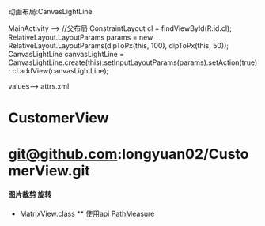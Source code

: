 动画布局:CanvasLightLine

MainActivity -->
//父布局
        ConstraintLayout cl = findViewById(R.id.cl);
        RelativeLayout.LayoutParams params = new RelativeLayout.LayoutParams(dipToPx(this, 100), dipToPx(this, 50));
        CanvasLightLine canvasLightLine = CanvasLightLine.create(this).setInputLayoutParams(params).setAction(true);
        cl.addView(canvasLightLine);


values--> attrs.xml
<?xml version="1.0" encoding="utf-8"?>
<resources>
    <declare-styleable name="CanvasLightLine">
        <attr name="sideColor" format="color" />
        <attr name="setRadius" format="integer" />
        <attr name="setSpeed" format="integer" />
        <attr name="setSidePadding" format="integer" />
    </declare-styleable>
</resources>


# CustomerView
# git@github.com:longyuan02/CustomerView.git

#### 图片裁剪 旋转
   * MatrixView.class
     ** 使用api PathMeasure

